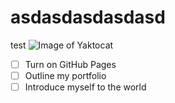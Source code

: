 # asdasdasdasdasd


test
![Image of Yaktocat](https://octodex.github.com/images/yaktocat.png)
- [ ] Turn on GitHub Pages
- [ ] Outline my portfolio
- [ ] Introduce myself to the world

